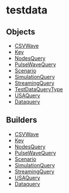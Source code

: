 # testdata

## Objects

 * <span class="badge object-type-class"></span> [CSVWave](./object-CSVWave.md)
 * <span class="badge object-type-class"></span> [Key](./object-Key.md)
 * <span class="badge object-type-class"></span> [NodesQuery](./object-NodesQuery.md)
 * <span class="badge object-type-class"></span> [PulseWaveQuery](./object-PulseWaveQuery.md)
 * <span class="badge object-type-class"></span> [Scenario](./object-Scenario.md)
 * <span class="badge object-type-class"></span> [SimulationQuery](./object-SimulationQuery.md)
 * <span class="badge object-type-class"></span> [StreamingQuery](./object-StreamingQuery.md)
 * <span class="badge object-type-enum"></span> [TestDataQueryType](./object-TestDataQueryType.md)
 * <span class="badge object-type-class"></span> [USAQuery](./object-USAQuery.md)
 * <span class="badge object-type-class"></span> [Dataquery](./object-Dataquery.md)
## Builders

 * <span class="badge builder"></span> [CSVWave](./builder-CSVWave.md)
 * <span class="badge builder"></span> [Key](./builder-Key.md)
 * <span class="badge builder"></span> [NodesQuery](./builder-NodesQuery.md)
 * <span class="badge builder"></span> [PulseWaveQuery](./builder-PulseWaveQuery.md)
 * <span class="badge builder"></span> [Scenario](./builder-Scenario.md)
 * <span class="badge builder"></span> [SimulationQuery](./builder-SimulationQuery.md)
 * <span class="badge builder"></span> [StreamingQuery](./builder-StreamingQuery.md)
 * <span class="badge builder"></span> [USAQuery](./builder-USAQuery.md)
 * <span class="badge builder"></span> [Dataquery](./builder-Dataquery.md)
